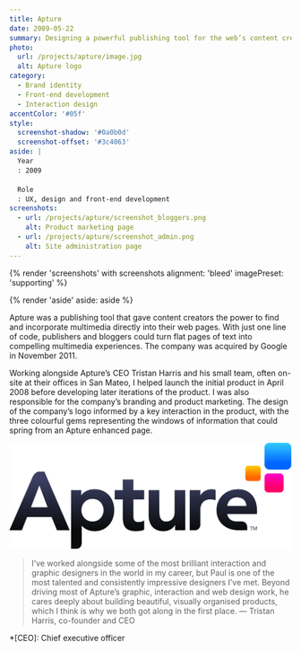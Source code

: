 ```yaml
---
title: Apture
date: 2009-05-22
summary: Designing a powerful publishing tool for the web’s content creators.
photo:
  url: /projects/apture/image.jpg
  alt: Apture logo
category:
  - Brand identity
  - Front-end development
  - Interaction design
accentColor: '#05f'
style:
  screenshot-shadow: '#0a0b0d'
  screenshot-offset: '#3c4063'
aside: |
  Year
  : 2009

  Role
  : UX, design and front-end development
screenshots:
  - url: /projects/apture/screenshot_bloggers.png
    alt: Product marketing page
  - url: /projects/apture/screenshot_admin.png
    alt: Site administration page
---
```

{% render 'screenshots' with screenshots
  alignment: 'bleed'
  imagePreset: 'supporting'
%}

{% render 'aside'
  aside: aside
%}

Apture was a publishing tool that gave content creators the power to find and incorporate multimedia directly into their web pages. With just one line of code, publishers and bloggers could turn flat pages of text into compelling multimedia experiences. The company was acquired by Google in November 2011.

Working alongside Apture’s CEO Tristan Harris and his small team, often on-site at their offices in San Mateo, I helped launch the initial product in April 2008 before developing later iterations of the product. I was also responsible for the company’s branding and product marketing. The design of the company’s logo informed by a key interaction in the product, with the three colourful gems representing the windows of information that could spring from an Apture enhanced page.

![The Apture logo.](logo.svg 'The Apture logo.')

> I’ve worked alongside some of the most brilliant interaction and graphic designers in the world in my career, but Paul is one of the most talented and consistently impressive designers I’ve met. Beyond driving most of Apture’s graphic, interaction and web design work, he cares deeply about building beautiful, visually organised products, which I think is why we both got along in the first place.
— Tristan Harris, co-founder and CEO

*[CEO]: Chief executive officer
